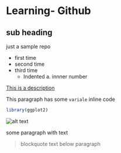 # Learning- Github
## sub heading

  just a sample repo
  
- first time 
- second time
- third time
  - Indented
     a. innner number
    
 [This is a description](https://www.github.com)
 
 This paragraph has some `variale` inline code
 
 ``` r
library(ggplot2)
 ```

![alt text](https://picsum.photos/200/200)

some paragraph with text
> blockquote text below paragraph
